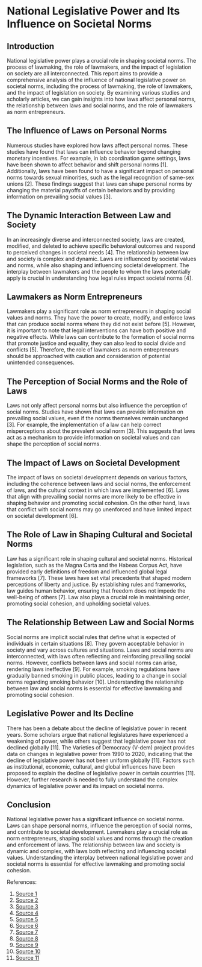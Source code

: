 # National Legislative Power and Its Influence on Societal Norms

## Introduction

National legislative power plays a crucial role in shaping societal norms. The process of lawmaking, the role of lawmakers, and the impact of legislation on society are all interconnected. This report aims to provide a comprehensive analysis of the influence of national legislative power on societal norms, including the process of lawmaking, the role of lawmakers, and the impact of legislation on society. By examining various studies and scholarly articles, we can gain insights into how laws affect personal norms, the relationship between laws and social norms, and the role of lawmakers as norm entrepreneurs.

## The Influence of Laws on Personal Norms

Numerous studies have explored how laws affect personal norms. These studies have found that laws can influence behavior beyond changing monetary incentives. For example, in lab coordination game settings, laws have been shown to affect behavior and shift personal norms [1]. Additionally, laws have been found to have a significant impact on personal norms towards sexual minorities, such as the legal recognition of same-sex unions [2]. These findings suggest that laws can shape personal norms by changing the material payoffs of certain behaviors and by providing information on prevailing social values [3].

## The Dynamic Interaction Between Law and Society

In an increasingly diverse and interconnected society, laws are created, modified, and deleted to achieve specific behavioral outcomes and respond to perceived changes in societal needs [4]. The relationship between law and society is complex and dynamic. Laws are influenced by societal values and norms, while also shaping and influencing societal development. The interplay between lawmakers and the people to whom the laws potentially apply is crucial in understanding how legal rules impact societal norms [4].

## Lawmakers as Norm Entrepreneurs

Lawmakers play a significant role as norm entrepreneurs in shaping social values and norms. They have the power to create, modify, and enforce laws that can produce social norms where they did not exist before [5]. However, it is important to note that legal interventions can have both positive and negative effects. While laws can contribute to the formation of social norms that promote justice and equality, they can also lead to social divide and conflicts [5]. Therefore, the role of lawmakers as norm entrepreneurs should be approached with caution and consideration of potential unintended consequences.

## The Perception of Social Norms and the Role of Laws

Laws not only affect personal norms but also influence the perception of social norms. Studies have shown that laws can provide information on prevailing social values, even if the norms themselves remain unchanged [3]. For example, the implementation of a law can help correct misperceptions about the prevalent social norm [3]. This suggests that laws act as a mechanism to provide information on societal values and can shape the perception of social norms.

## The Impact of Laws on Societal Development

The impact of laws on societal development depends on various factors, including the coherence between laws and social norms, the enforcement of laws, and the cultural context in which laws are implemented [6]. Laws that align with prevailing social norms are more likely to be effective in shaping behavior and promoting social cohesion. On the other hand, laws that conflict with social norms may go unenforced and have limited impact on societal development [6].

## The Role of Law in Shaping Cultural and Societal Norms

Law has a significant role in shaping cultural and societal norms. Historical legislation, such as the Magna Carta and the Habeas Corpus Act, have provided early definitions of freedom and influenced global legal frameworks [7]. These laws have set vital precedents that shaped modern perceptions of liberty and justice. By establishing rules and frameworks, law guides human behavior, ensuring that freedom does not impede the well-being of others [7]. Law also plays a crucial role in maintaining order, promoting social cohesion, and upholding societal values.

## The Relationship Between Law and Social Norms

Social norms are implicit social rules that define what is expected of individuals in certain situations [8]. They govern acceptable behavior in society and vary across cultures and situations. Laws and social norms are interconnected, with laws often reflecting and reinforcing prevailing social norms. However, conflicts between laws and social norms can arise, rendering laws ineffective [9]. For example, smoking regulations have gradually banned smoking in public places, leading to a change in social norms regarding smoking behavior [10]. Understanding the relationship between law and social norms is essential for effective lawmaking and promoting social cohesion.

## Legislative Power and Its Decline

There has been a debate about the decline of legislative power in recent years. Some scholars argue that national legislatures have experienced a weakening of power, while others suggest that legislative power has not declined globally [11]. The Varieties of Democracy (V-dem) project provides data on changes in legislative power from 1990 to 2020, indicating that the decline of legislative power has not been uniform globally [11]. Factors such as institutional, economic, cultural, and global influences have been proposed to explain the decline of legislative power in certain countries [11]. However, further research is needed to fully understand the complex dynamics of legislative power and its impact on societal norms.

## Conclusion

National legislative power has a significant influence on societal norms. Laws can shape personal norms, influence the perception of social norms, and contribute to societal development. Lawmakers play a crucial role as norm entrepreneurs, shaping social values and norms through the creation and enforcement of laws. The relationship between law and society is dynamic and complex, with laws both reflecting and influencing societal values. Understanding the interplay between national legislative power and societal norms is essential for effective lawmaking and promoting social cohesion.

References:

1. [Source 1](https://www.ncbi.nlm.nih.gov/pmc/articles/PMC8462721/)
2. [Source 2](https://www.nature.com/articles/s41598-020-73623-x)
3. [Source 3](https://www.ncbi.nlm.nih.gov/pmc/articles/PMC8462721/)
4. [Source 4](https://www.nature.com/articles/s41598-020-73623-x)
5. [Source 5](https://www.degruyter.com/document/doi/10.2202/1555-5879.1320/html)
6. [Source 6](https://www.hup.harvard.edu/books/9780674008144)
7. [Source 7](https://www.hup.harvard.edu/books/9780674008144)
8. [Source 8](https://www.simplypsychology.org/social-norms-examples.html)
9. [Source 9](https://brilliantio.com/how-does-law-impact-our-life/)
10. [Source 10](https://cepr.org/voxeu/columns/social-norms-and-enforcement-laws)
11. [Source 11](https://www.linkedin.com/pulse/exploring-relationship-between-legal-systems-societal-structures-uthse)